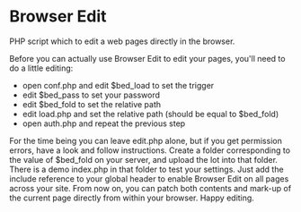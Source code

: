 # Browser Edit

PHP script which to edit a web pages directly in the browser.

Before you can actually use Browser Edit to edit your pages, you'll need to do a little editing:

-   open conf.php and edit $bed_load to set the trigger
-   edit $bed_pass to set your password
-   edit $bed_fold to set the relative path
-   edit load.php and set the relative path (should be equal to $bed_fold)
-   open auth.php and repeat the previous step

For the time being you can leave edit.php alone, but if you get permission errors, have a look and follow instructions. Create a folder corresponding to the value of $bed_fold on your server, and upload the lot into that folder. There is a demo index.php in that folder to test your settings. Just add the include reference to your global header to enable
Browser Edit on all pages across your site. From now on, you can patch both contents and mark-up of the current page directly from within your browser. Happy editing.

